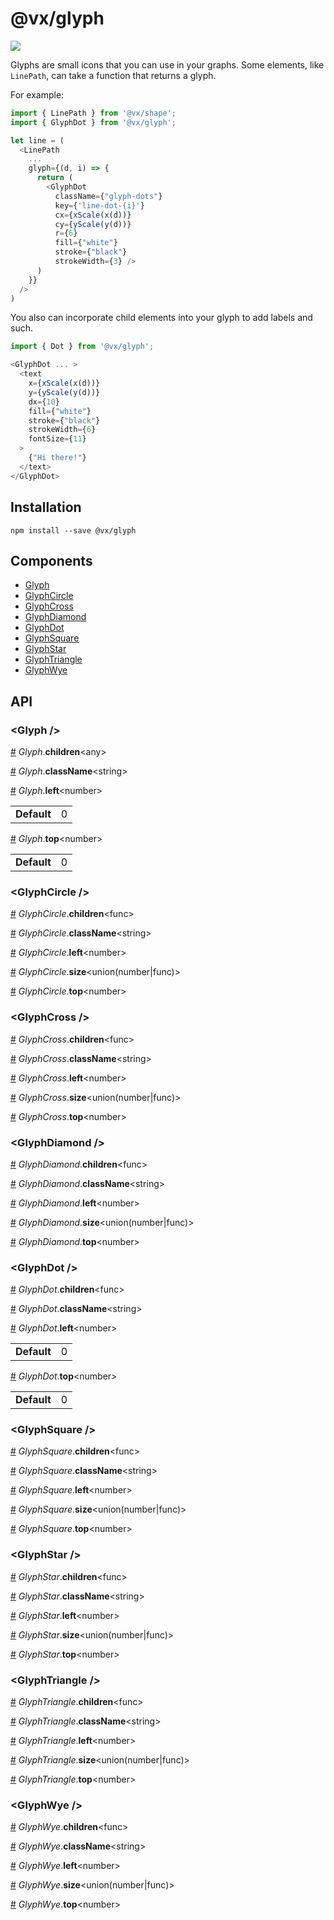 # @vx/glyph

<a title="@vx/glyph npm downloads" href="https://www.npmjs.com/package/@vx/glyph">
  <img src="https://img.shields.io/npm/dm/@vx/glyph.svg?style=flat-square" />
</a>

Glyphs are small icons that you can use in your graphs. Some elements, like `LinePath`, can take a function that returns a glyph.

For example:

```js
import { LinePath } from '@vx/shape';
import { GlyphDot } from '@vx/glyph';

let line = (
  <LinePath
    ...
    glyph={(d, i) => {
      return (
        <GlyphDot
          className={"glyph-dots"}
          key={'line-dot-{i}'}
          cx={xScale(x(d))}
          cy={yScale(y(d))}
          r={6}
          fill={"white"}
          stroke={"black"}
          strokeWidth={3} />
      )
    }}
  />
)
```

You also can incorporate child elements into your glyph to add labels and such.

```js
import { Dot } from '@vx/glyph';

<GlyphDot ... >
  <text
    x={xScale(x(d))}
    y={yScale(y(d))}
    dx={10}
    fill={"white"}
    stroke={"black"}
    strokeWidth={6}
    fontSize={11}
  >
    {"Hi there!"}
  </text>
</GlyphDot>
```


## Installation

```
npm install --save @vx/glyph
```


## Components



  - [Glyph](#glyph-)
  - [GlyphCircle](#glyphcircle-)
  - [GlyphCross](#glyphcross-)
  - [GlyphDiamond](#glyphdiamond-)
  - [GlyphDot](#glyphdot-)
  - [GlyphSquare](#glyphsquare-)
  - [GlyphStar](#glyphstar-)
  - [GlyphTriangle](#glyphtriangle-)
  - [GlyphWye](#glyphwye-)

## API



<h3 id="glyph-">&lt;Glyph /&gt;</h3>


<a id="#Glyph__children" name="Glyph__children" href="#Glyph__children">#</a> *Glyph*.**children**&lt;any&gt;  

<a id="#Glyph__className" name="Glyph__className" href="#Glyph__className">#</a> *Glyph*.**className**&lt;string&gt;  

<a id="#Glyph__left" name="Glyph__left" href="#Glyph__left">#</a> *Glyph*.**left**&lt;number&gt;  <table><tr><td><strong>Default</strong></td><td>0</td></td></table>

<a id="#Glyph__top" name="Glyph__top" href="#Glyph__top">#</a> *Glyph*.**top**&lt;number&gt;  <table><tr><td><strong>Default</strong></td><td>0</td></td></table>

<h3 id="glyphcircle-">&lt;GlyphCircle /&gt;</h3>


<a id="#GlyphCircle__children" name="GlyphCircle__children" href="#GlyphCircle__children">#</a> *GlyphCircle*.**children**&lt;func&gt;  

<a id="#GlyphCircle__className" name="GlyphCircle__className" href="#GlyphCircle__className">#</a> *GlyphCircle*.**className**&lt;string&gt;  

<a id="#GlyphCircle__left" name="GlyphCircle__left" href="#GlyphCircle__left">#</a> *GlyphCircle*.**left**&lt;number&gt;  

<a id="#GlyphCircle__size" name="GlyphCircle__size" href="#GlyphCircle__size">#</a> *GlyphCircle*.**size**&lt;union(number|func)&gt;  

<a id="#GlyphCircle__top" name="GlyphCircle__top" href="#GlyphCircle__top">#</a> *GlyphCircle*.**top**&lt;number&gt;  

<h3 id="glyphcross-">&lt;GlyphCross /&gt;</h3>


<a id="#GlyphCross__children" name="GlyphCross__children" href="#GlyphCross__children">#</a> *GlyphCross*.**children**&lt;func&gt;  

<a id="#GlyphCross__className" name="GlyphCross__className" href="#GlyphCross__className">#</a> *GlyphCross*.**className**&lt;string&gt;  

<a id="#GlyphCross__left" name="GlyphCross__left" href="#GlyphCross__left">#</a> *GlyphCross*.**left**&lt;number&gt;  

<a id="#GlyphCross__size" name="GlyphCross__size" href="#GlyphCross__size">#</a> *GlyphCross*.**size**&lt;union(number|func)&gt;  

<a id="#GlyphCross__top" name="GlyphCross__top" href="#GlyphCross__top">#</a> *GlyphCross*.**top**&lt;number&gt;  

<h3 id="glyphdiamond-">&lt;GlyphDiamond /&gt;</h3>


<a id="#GlyphDiamond__children" name="GlyphDiamond__children" href="#GlyphDiamond__children">#</a> *GlyphDiamond*.**children**&lt;func&gt;  

<a id="#GlyphDiamond__className" name="GlyphDiamond__className" href="#GlyphDiamond__className">#</a> *GlyphDiamond*.**className**&lt;string&gt;  

<a id="#GlyphDiamond__left" name="GlyphDiamond__left" href="#GlyphDiamond__left">#</a> *GlyphDiamond*.**left**&lt;number&gt;  

<a id="#GlyphDiamond__size" name="GlyphDiamond__size" href="#GlyphDiamond__size">#</a> *GlyphDiamond*.**size**&lt;union(number|func)&gt;  

<a id="#GlyphDiamond__top" name="GlyphDiamond__top" href="#GlyphDiamond__top">#</a> *GlyphDiamond*.**top**&lt;number&gt;  

<h3 id="glyphdot-">&lt;GlyphDot /&gt;</h3>


<a id="#GlyphDot__children" name="GlyphDot__children" href="#GlyphDot__children">#</a> *GlyphDot*.**children**&lt;func&gt;  

<a id="#GlyphDot__className" name="GlyphDot__className" href="#GlyphDot__className">#</a> *GlyphDot*.**className**&lt;string&gt;  

<a id="#GlyphDot__left" name="GlyphDot__left" href="#GlyphDot__left">#</a> *GlyphDot*.**left**&lt;number&gt;  <table><tr><td><strong>Default</strong></td><td>0</td></td></table>

<a id="#GlyphDot__top" name="GlyphDot__top" href="#GlyphDot__top">#</a> *GlyphDot*.**top**&lt;number&gt;  <table><tr><td><strong>Default</strong></td><td>0</td></td></table>

<h3 id="glyphsquare-">&lt;GlyphSquare /&gt;</h3>


<a id="#GlyphSquare__children" name="GlyphSquare__children" href="#GlyphSquare__children">#</a> *GlyphSquare*.**children**&lt;func&gt;  

<a id="#GlyphSquare__className" name="GlyphSquare__className" href="#GlyphSquare__className">#</a> *GlyphSquare*.**className**&lt;string&gt;  

<a id="#GlyphSquare__left" name="GlyphSquare__left" href="#GlyphSquare__left">#</a> *GlyphSquare*.**left**&lt;number&gt;  

<a id="#GlyphSquare__size" name="GlyphSquare__size" href="#GlyphSquare__size">#</a> *GlyphSquare*.**size**&lt;union(number|func)&gt;  

<a id="#GlyphSquare__top" name="GlyphSquare__top" href="#GlyphSquare__top">#</a> *GlyphSquare*.**top**&lt;number&gt;  

<h3 id="glyphstar-">&lt;GlyphStar /&gt;</h3>


<a id="#GlyphStar__children" name="GlyphStar__children" href="#GlyphStar__children">#</a> *GlyphStar*.**children**&lt;func&gt;  

<a id="#GlyphStar__className" name="GlyphStar__className" href="#GlyphStar__className">#</a> *GlyphStar*.**className**&lt;string&gt;  

<a id="#GlyphStar__left" name="GlyphStar__left" href="#GlyphStar__left">#</a> *GlyphStar*.**left**&lt;number&gt;  

<a id="#GlyphStar__size" name="GlyphStar__size" href="#GlyphStar__size">#</a> *GlyphStar*.**size**&lt;union(number|func)&gt;  

<a id="#GlyphStar__top" name="GlyphStar__top" href="#GlyphStar__top">#</a> *GlyphStar*.**top**&lt;number&gt;  

<h3 id="glyphtriangle-">&lt;GlyphTriangle /&gt;</h3>


<a id="#GlyphTriangle__children" name="GlyphTriangle__children" href="#GlyphTriangle__children">#</a> *GlyphTriangle*.**children**&lt;func&gt;  

<a id="#GlyphTriangle__className" name="GlyphTriangle__className" href="#GlyphTriangle__className">#</a> *GlyphTriangle*.**className**&lt;string&gt;  

<a id="#GlyphTriangle__left" name="GlyphTriangle__left" href="#GlyphTriangle__left">#</a> *GlyphTriangle*.**left**&lt;number&gt;  

<a id="#GlyphTriangle__size" name="GlyphTriangle__size" href="#GlyphTriangle__size">#</a> *GlyphTriangle*.**size**&lt;union(number|func)&gt;  

<a id="#GlyphTriangle__top" name="GlyphTriangle__top" href="#GlyphTriangle__top">#</a> *GlyphTriangle*.**top**&lt;number&gt;  

<h3 id="glyphwye-">&lt;GlyphWye /&gt;</h3>


<a id="#GlyphWye__children" name="GlyphWye__children" href="#GlyphWye__children">#</a> *GlyphWye*.**children**&lt;func&gt;  

<a id="#GlyphWye__className" name="GlyphWye__className" href="#GlyphWye__className">#</a> *GlyphWye*.**className**&lt;string&gt;  

<a id="#GlyphWye__left" name="GlyphWye__left" href="#GlyphWye__left">#</a> *GlyphWye*.**left**&lt;number&gt;  

<a id="#GlyphWye__size" name="GlyphWye__size" href="#GlyphWye__size">#</a> *GlyphWye*.**size**&lt;union(number|func)&gt;  

<a id="#GlyphWye__top" name="GlyphWye__top" href="#GlyphWye__top">#</a> *GlyphWye*.**top**&lt;number&gt;  
